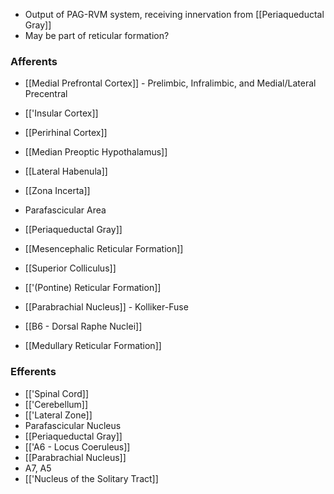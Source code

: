 - Output of PAG-RVM system, receiving innervation from [[Periaqueductal Gray]]
- May be part of reticular formation?
### Afferents
- [[Medial Prefrontal Cortex]] - Prelimbic, Infralimbic, and Medial/Lateral Precentral
- [['Insular Cortex]]
- [[Perirhinal Cortex]]
- [[Median Preoptic Hypothalamus]]
- [[Lateral Habenula]]
- [[Zona Incerta]]
- Parafascicular Area

- [[Periaqueductal Gray]]
- [[Mesencephalic Reticular Formation]]
- [[Superior Colliculus]]
- [['(Pontine) Reticular Formation]]
- [[Parabrachial Nucleus]] - Kolliker-Fuse
- [[B6 - Dorsal Raphe Nuclei]]
- [[Medullary Reticular Formation]]
### Efferents
- [['Spinal Cord]]
- [['Cerebellum]]
- [['Lateral Zone]]
- Parafascicular Nucleus
- [[Periaqueductal Gray]]
- [['A6 - Locus Coeruleus]]
- [[Parabrachial Nucleus]]
- A7, A5
- [['Nucleus of the Solitary Tract]]
